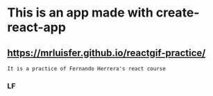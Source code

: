 # This is an app made with create-react-app

## https://mrluisfer.github.io/reactgif-practice/

`It is a practice of Fernando Herrera's react course`

### LF
